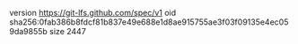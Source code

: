 version https://git-lfs.github.com/spec/v1
oid sha256:0fab386b8fdcf81b837e49e688e1d8ae915755ae3f03f09135e4ec059da9855b
size 2447
